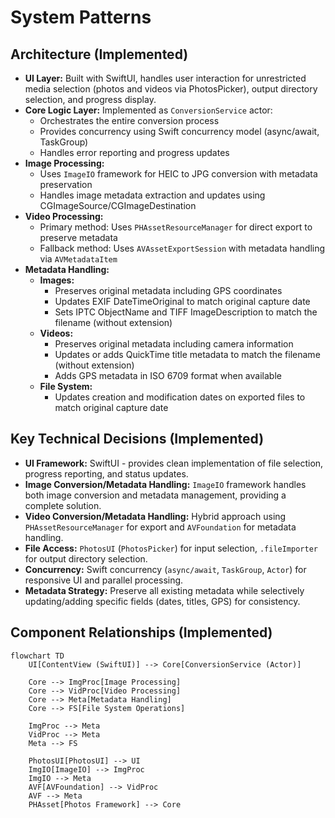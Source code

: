 # System Patterns

## Architecture (Implemented)

*   **UI Layer:** Built with SwiftUI, handles user interaction for unrestricted media selection (photos and videos via PhotosPicker), output directory selection, and progress display.
*   **Core Logic Layer:** Implemented as `ConversionService` actor:
    *   Orchestrates the entire conversion process
    *   Provides concurrency using Swift concurrency model (async/await, TaskGroup)
    *   Handles error reporting and progress updates
*   **Image Processing:**
    *   Uses `ImageIO` framework for HEIC to JPG conversion with metadata preservation
    *   Handles image metadata extraction and updates using CGImageSource/CGImageDestination
*   **Video Processing:**
    *   Primary method: Uses `PHAssetResourceManager` for direct export to preserve metadata
    *   Fallback method: Uses `AVAssetExportSession` with metadata handling via `AVMetadataItem`
*   **Metadata Handling:**
    *   **Images:**
        *   Preserves original metadata including GPS coordinates
        *   Updates EXIF DateTimeOriginal to match original capture date
        *   Sets IPTC ObjectName and TIFF ImageDescription to match the filename (without extension)
    *   **Videos:**
        *   Preserves original metadata including camera information
        *   Updates or adds QuickTime title metadata to match the filename (without extension)
        *   Adds GPS metadata in ISO 6709 format when available
    *   **File System:**
        *   Updates creation and modification dates on exported files to match original capture date

## Key Technical Decisions (Implemented)

*   **UI Framework:** SwiftUI - provides clean implementation of file selection, progress reporting, and status updates.
*   **Image Conversion/Metadata Handling:** `ImageIO` framework handles both image conversion and metadata management, providing a complete solution.
*   **Video Conversion/Metadata Handling:** Hybrid approach using `PHAssetResourceManager` for export and `AVFoundation` for metadata handling.
*   **File Access:** `PhotosUI` (`PhotosPicker`) for input selection, `.fileImporter` for output directory selection.
*   **Concurrency:** Swift concurrency (`async/await`, `TaskGroup`, `Actor`) for responsive UI and parallel processing.
*   **Metadata Strategy:** Preserve all existing metadata while selectively updating/adding specific fields (dates, titles, GPS) for consistency.

## Component Relationships (Implemented)

```mermaid
flowchart TD
    UI[ContentView (SwiftUI)] --> Core[ConversionService (Actor)]
    
    Core --> ImgProc[Image Processing]
    Core --> VidProc[Video Processing]
    Core --> Meta[Metadata Handling]
    Core --> FS[File System Operations]
    
    ImgProc --> Meta
    VidProc --> Meta
    Meta --> FS
    
    PhotosUI[PhotosUI] --> UI
    ImgIO[ImageIO] --> ImgProc
    ImgIO --> Meta
    AVF[AVFoundation] --> VidProc
    AVF --> Meta
    PHAsset[Photos Framework] --> Core
``` 